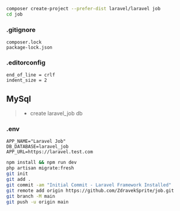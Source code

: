 ```bash
composer create-project --prefer-dist laravel/laravel job
cd job
```
### .gitignore
```
composer.lock
package-lock.json
```
### .editorconfig
```
end_of_line = crlf
indent_size = 2
```
## MySql
> - create laravel_job db
### .env
```
APP_NAME="Laravel Job"
DB_DATABASE=laravel_job
APP_URL=https://laravel.test.com
```
```bash
npm install && npm run dev
php artisan migrate:fresh
git init
git add .
git commit -am "Initial Commit - Laravel Framework Installed"
git remote add origin https://github.com/ZdravekSprite/job.git
git branch -M main
git push -u origin main
```